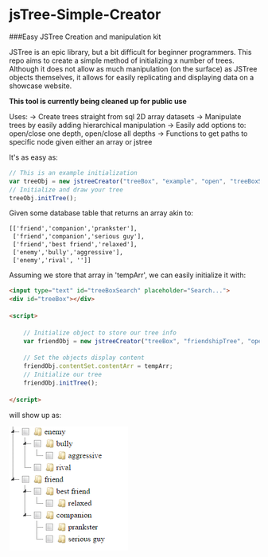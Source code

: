 # jsTree-Simple-Creator
###Easy JSTree Creation and manipulation kit

JSTree is an epic library, but a bit difficult for beginner programmers.
This repo aims to create a simple method of initializing x number of trees.
Although it does not allow as much manipulation (on the surface) as JSTree objects themselves, it allows for easily replicating and displaying data on a showcase website.

**This tool is currently being cleaned up for public use**

Uses:
    -> Create trees straight from sql 2D array datasets
    -> Manipulate trees by easily adding hierarchical manipulation
    -> Easily add options to: open/close one depth, open/close all depths
    -> Functions to get paths to specific node given either an array or jstree

It's as easy as:
```javascript
// This is an example initialization
var treeObj = new jstreeCreator("treeBox", "example", "open", "treeBoxSearch", true);
// Initialize and draw your tree
treeObj.initTree();
```

Given some database table that returns an array akin to:
```
[['friend','companion','prankster'],
 ['friend','companion','serious guy'],
 ['friend','best friend','relaxed'],
 ['enemy','bully','aggressive'],
 ['enemy','rival', '']]
```

Assuming we store that array in 'tempArr', we can easily initialize it with:
```html
<input type="text" id="treeBoxSearch" placeholder="Search...">
<div id="treeBox"></div>

<script>

    // Initialize object to store our tree info
	var friendObj = new jstreeCreator("treeBox", "friendshipTree", "open", "treeBoxSearch2", true);

    // Set the objects display content
	friendObj.contentSet.contentArr = tempArr;
	// Initialize our tree
	friendObj.initTree();

</script>
```

will show up as:

![Alt text](/readmeImgs/exampletree.png "Title")
